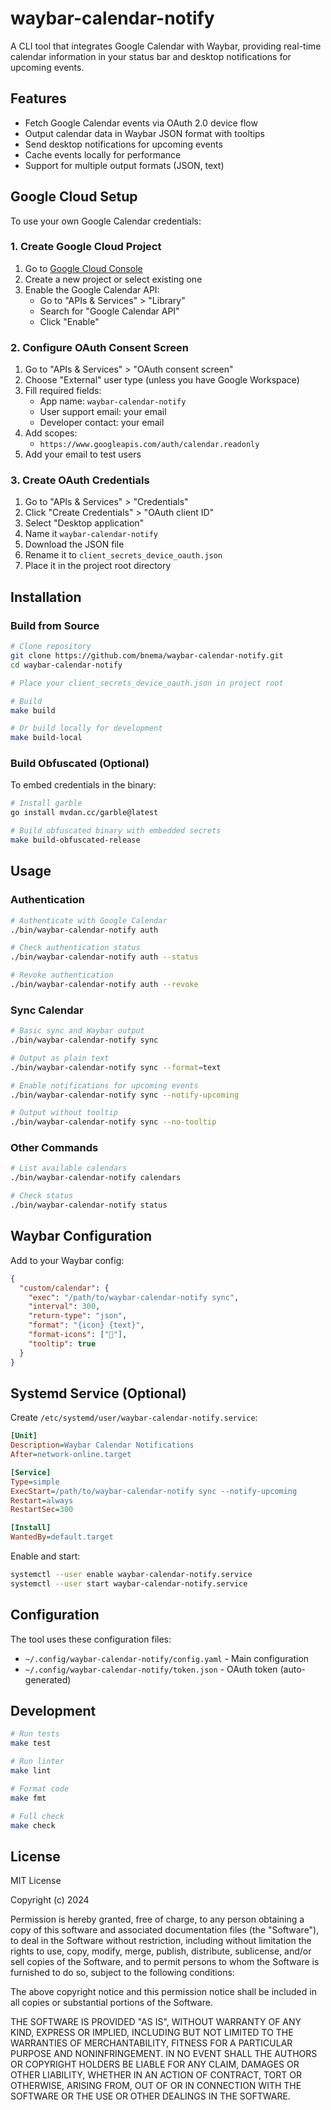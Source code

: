 # waybar-calendar-notify

A CLI tool that integrates Google Calendar with Waybar, providing real-time calendar information in your status bar and desktop notifications for upcoming events.

## Features

- Fetch Google Calendar events via OAuth 2.0 device flow
- Output calendar data in Waybar JSON format with tooltips
- Send desktop notifications for upcoming events
- Cache events locally for performance
- Support for multiple output formats (JSON, text)

## Google Cloud Setup

To use your own Google Calendar credentials:

### 1. Create Google Cloud Project

1. Go to [Google Cloud Console](https://console.cloud.google.com/)
2. Create a new project or select existing one
3. Enable the Google Calendar API:
   - Go to "APIs & Services" > "Library"
   - Search for "Google Calendar API"
   - Click "Enable"

### 2. Configure OAuth Consent Screen

1. Go to "APIs & Services" > "OAuth consent screen"
2. Choose "External" user type (unless you have Google Workspace)
3. Fill required fields:
   - App name: `waybar-calendar-notify`
   - User support email: your email
   - Developer contact: your email
4. Add scopes:
   - `https://www.googleapis.com/auth/calendar.readonly`
5. Add your email to test users

### 3. Create OAuth Credentials

1. Go to "APIs & Services" > "Credentials"
2. Click "Create Credentials" > "OAuth client ID"
3. Select "Desktop application"
4. Name it `waybar-calendar-notify`
5. Download the JSON file
6. Rename it to `client_secrets_device_oauth.json`
7. Place it in the project root directory

## Installation

### Build from Source

```bash
# Clone repository
git clone https://github.com/bnema/waybar-calendar-notify.git
cd waybar-calendar-notify

# Place your client_secrets_device_oauth.json in project root

# Build
make build

# Or build locally for development
make build-local
```

### Build Obfuscated (Optional)

To embed credentials in the binary:

```bash
# Install garble
go install mvdan.cc/garble@latest

# Build obfuscated binary with embedded secrets
make build-obfuscated-release
```

## Usage

### Authentication

```bash
# Authenticate with Google Calendar
./bin/waybar-calendar-notify auth

# Check authentication status
./bin/waybar-calendar-notify auth --status

# Revoke authentication
./bin/waybar-calendar-notify auth --revoke
```

### Sync Calendar

```bash
# Basic sync and Waybar output
./bin/waybar-calendar-notify sync

# Output as plain text
./bin/waybar-calendar-notify sync --format=text

# Enable notifications for upcoming events
./bin/waybar-calendar-notify sync --notify-upcoming

# Output without tooltip
./bin/waybar-calendar-notify sync --no-tooltip
```

### Other Commands

```bash
# List available calendars
./bin/waybar-calendar-notify calendars

# Check status
./bin/waybar-calendar-notify status
```

## Waybar Configuration

Add to your Waybar config:

```json
{
  "custom/calendar": {
    "exec": "/path/to/waybar-calendar-notify sync",
    "interval": 300,
    "return-type": "json",
    "format": "{icon} {text}",
    "format-icons": ["📅"],
    "tooltip": true
  }
}
```

## Systemd Service (Optional)

Create `/etc/systemd/user/waybar-calendar-notify.service`:

```ini
[Unit]
Description=Waybar Calendar Notifications
After=network-online.target

[Service]
Type=simple
ExecStart=/path/to/waybar-calendar-notify sync --notify-upcoming
Restart=always
RestartSec=300

[Install]
WantedBy=default.target
```

Enable and start:

```bash
systemctl --user enable waybar-calendar-notify.service
systemctl --user start waybar-calendar-notify.service
```

## Configuration

The tool uses these configuration files:
- `~/.config/waybar-calendar-notify/config.yaml` - Main configuration
- `~/.config/waybar-calendar-notify/token.json` - OAuth token (auto-generated)

## Development

```bash
# Run tests
make test

# Run linter
make lint

# Format code
make fmt

# Full check
make check
```

## License

MIT License

Copyright (c) 2024

Permission is hereby granted, free of charge, to any person obtaining a copy
of this software and associated documentation files (the "Software"), to deal
in the Software without restriction, including without limitation the rights
to use, copy, modify, merge, publish, distribute, sublicense, and/or sell
copies of the Software, and to permit persons to whom the Software is
furnished to do so, subject to the following conditions:

The above copyright notice and this permission notice shall be included in all
copies or substantial portions of the Software.

THE SOFTWARE IS PROVIDED "AS IS", WITHOUT WARRANTY OF ANY KIND, EXPRESS OR
IMPLIED, INCLUDING BUT NOT LIMITED TO THE WARRANTIES OF MERCHANTABILITY,
FITNESS FOR A PARTICULAR PURPOSE AND NONINFRINGEMENT. IN NO EVENT SHALL THE
AUTHORS OR COPYRIGHT HOLDERS BE LIABLE FOR ANY CLAIM, DAMAGES OR OTHER
LIABILITY, WHETHER IN AN ACTION OF CONTRACT, TORT OR OTHERWISE, ARISING FROM,
OUT OF OR IN CONNECTION WITH THE SOFTWARE OR THE USE OR OTHER DEALINGS IN THE
SOFTWARE.